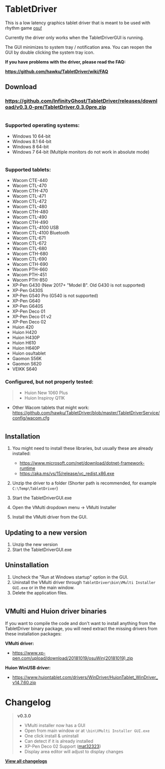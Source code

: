 # TabletDriver

This is a low latency graphics tablet driver that is meant to be used with rhythm game [osu!](https://osu.ppy.sh/home)

Currently the driver only works when the TabletDriverGUI is running.

The GUI minimizes to system tray / notification area. You can reopen the GUI by double clicking the system tray icon.

**If you have problems with the driver, please read the FAQ:**

**https://github.com/hawku/TabletDriver/wiki/FAQ**

## Download

### https://github.com/InfinityGhost/TabletDriver/releases/download/v0.3.0-pre/TabletDriver.0.3.0pre.zip

#

### Supported operating systems:
  - Windows 10 64-bit
  - Windows 8.1 64-bit
  - Windows 8 64-bit
  - Windows 7 64-bit (Multiple monitors do not work in absolute mode)

#

### Supported tablets:
  - Wacom CTE-440
  - Wacom CTL-470
  - Wacom CTH-470
  - Wacom CTL-471
  - Wacom CTL-472
  - Wacom CTL-480
  - Wacom CTH-480
  - Wacom CTL-490
  - Wacom CTH-490
  - Wacom CTL-4100 USB
  - Wacom CTL-4100 Bluetooth
  - Wacom CTL-671
  - Wacom CTL-672
  - Wacom CTL-680
  - Wacom CTH-680
  - Wacom CTL-690
  - Wacom CTH-690
  - Wacom PTH-660
  - Wacom PTH-451
  - Wacom PTH-850
  - XP-Pen G430 (New 2017+ "Model B". Old G430 is not supported)
  - XP-Pen G430S
  - XP-Pen G540 Pro (G540 is not supported)
  - XP-Pen G640
  - XP-Pen G640S
  - XP-Pen Deco 01
  - XP-Pen Deco 01 v2
  - XP-Pen Deco 02
  - Huion 420
  - Huion H420
  - Huion H430P
  - Huion H610
  - Huion H640P
  - Huion osu!tablet
  - Gaomon S56K
  - Gaomon S620
  - VEIKK S640
  
### Configured, but not properly tested:
> - Huion New 1060 Plus
> - Huion Inspiroy Q11K
  - Other Wacom tablets that might work: https://github.com/hawku/TabletDriver/blob/master/TabletDriverService/config/wacom.cfg

#

## Installation

1. You might need to install these libraries, but usually these are already installed:
    * https://www.microsoft.com/net/download/dotnet-framework-runtime
    * https://aka.ms/vs/15/release/vc_redist.x86.exe

2. Unzip the driver to a folder (Shorter path is recommended, for example `C:\Temp\TabletDriver`)
3. Start the TabletDriverGUI.exe
4. Open the VMulti dropdown menu -> VMulti Installer
5. Install the VMulti driver from the GUI.

## Updating to a new version

1. Unzip the new version
2. Start the TabletDriverGUI.exe

## Uninstallation

1. Uncheck the "Run at Windows startup" option in the GUI.
2. Uninstall the VMulti driver through `TabletDriver\bin\VMulti Installer GUI.exe` or in the main window.
3. Delete the application files.

#

## VMulti and Huion driver binaries

If you want to compile the code and don't want to install anything from the TabletDriver binary package, you will need extract the missing drivers from these installation packages:

**VMulti driver:**
- https://www.xp-pen.com/upload/download/20181019/osuWin(20181019).zip

**Huion WinUSB driver:**
- https://www.huiontablet.com/drivers/WinDriver/HuionTablet_WinDriver_v14.7.60.zip

# Changelog

>**v0.3.0**
>- VMulti installer now has a GUI
>  - Open from main window or at `\bin\VMulti Installer GUI.exe`
>  - One click install & uninstall
>  - Can detect if it is already installed
>- XP-Pen Deco 02 Support ([mat32323](https://github.com/mat32323))
>- Display area editor will adjust to display changes

[**View all changelogs**](docs/changelog.md)